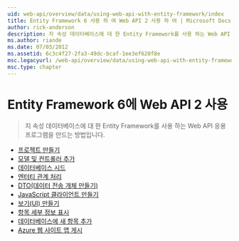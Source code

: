 ```yaml
---
uid: web-api/overview/data/using-web-api-with-entity-framework/index
title: Entity Framework 6 사용 하 여 Web API 2 사용 하 여 | Microsoft Docs
author: rick-anderson
description: 지 속성 데이터베이스에 대 한 Entity Framework를 사용 하는 Web API 응용 프로그램을 만드는 방법입니다.
ms.author: riande
ms.date: 07/03/2012
ms.assetid: 6c3c4f27-2fa3-49dc-bcaf-1ee3ef620f8e
msc.legacyurl: /web-api/overview/data/using-web-api-with-entity-framework
msc.type: chapter
---
```

<a name="using-web-api-2-with-entity-framework-6"></a>Entity Framework 6에 Web API 2 사용
====================
> 지 속성 데이터베이스에 대 한 Entity Framework를 사용 하는 Web API 응용 프로그램을 만드는 방법입니다.


- [프로젝트 만들기](part-1.md)
- [모델 및 컨트롤러 추가](part-2.md)
- [데이터베이스 시드](part-3.md)
- [엔터티 관계 처리](part-4.md)
- [DTO(데이터 전송 개체 만들기)](part-5.md)
- [JavaScript 클라이언트 만들기](part-6.md)
- [보기(UI) 만들기](part-7.md)
- [항목 세부 정보 표시](part-8.md)
- [데이터베이스에 새 항목 추가](part-9.md)
- [Azure 웹 사이트 앱 게시](part-10.md)
